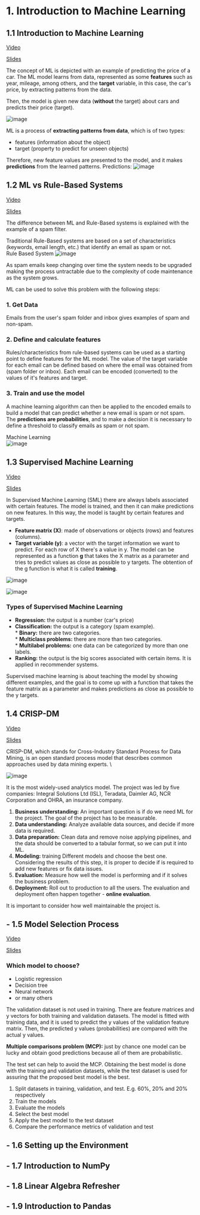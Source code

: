 # 1. Introduction to Machine Learning
## 1.1 Introduction to Machine Learning

[Video](https://www.youtube.com/watch?v=Crm_5n4mvmg&list=PL3MmuxUbc_hIhxl5Ji8t4O6lPAOpHaCLR&index=2)

[Slides](https://www.slideshare.net/AlexeyGrigorev/ml-zoomcamp-11-introduction-to-machine-learning)

The concept of ML is depicted with an example of predicting the price of a car. The ML model
learns from data, represented as some **features** such as year, mileage, among others, and the **target** variable, in this case, the car's price, by extracting patterns from the data.

Then, the model is given new data (**without** the target) about cars and predicts their price (target).

![image](https://user-images.githubusercontent.com/54148951/211178494-83bf407e-79d5-4972-8f6a-e6b6ef2a47a0.png)

ML is a process of **extracting patterns from data**, which is of two types:
* features (information about the object)
* target (property to predict for unseen objects)

Therefore, new feature values are presented to the model, and it makes **predictions** from the learned patterns.
Predictions:
![image](https://user-images.githubusercontent.com/54148951/211178519-553f1b36-c63c-4153-b221-d72efe570c9b.png)



## 1.2 ML vs Rule-Based Systems

[Video](https://www.youtube.com/watchv=CeukwyUdaz8&list=PL3MmuxUbc_hIhxl5Ji8t4O6lPAOpHaCLR&index=3)

[Slides](https://www.slideshare.net/AlexeyGrigorev/ml-zoomcamp-12-ml-vs-rulebased-systems)

The difference between ML and Rule-Based systems is explained with the example of a spam filter.

Traditional Rule-Based systems are based on a set of characteristics (keywords, email length, etc.) that identify an email as spam or not.\
Rule Based System
![image](https://user-images.githubusercontent.com/54148951/211178861-f2bb8293-4904-4254-bf8a-d37e82132627.png)

As spam emails keep changing over time the system needs to be upgraded making the process untractable due to the complexity of code maintenance as the system grows.

ML can be used to solve this problem with the following steps:

### 1. Get Data
Emails from the user's spam folder and inbox gives examples of spam and non-spam.

### 2. Define and calculate features
Rules/characteristics from rule-based systems can be used as a starting point to define features for the ML model. The value of the target variable for each email can be defined based on where the email was obtained from (spam folder or inbox).
Each email can be encoded (converted) to the values of it's features and target.

### 3. Train and use the model
A machine learning algorithm can then be applied to the encoded emails to build a model that can predict whether a new email is spam or not spam. The **predictions are probabilities**, and to make a decision it is necessary to define a threshold to classify emails as spam or not spam.

Machine Learning\
![image](https://user-images.githubusercontent.com/54148951/211178911-8722914b-9226-49c9-a983-724971aae481.png)

## 1.3 Supervised Machine Learning
[Video](https://www.youtube.com/watchv=j9kcEuGcC2Y&list=PL3MmuxUbc_hIhxl5Ji8t4O6lPAOpHaCLR&index=4)

[Slides](https://www.slideshare.net/AlexeyGrigorev/ml-zoomcamp-13-supervised-machine-learning)

In Supervised Machine Learning (SML) there are always labels associated with certain features. The model is trained, and then it can make predictions on new features. In this way, the model is taught by certain features and targets.
* **Feature matrix (X)**: made of observations or objects (rows) and features (columns).
* **Target variable (y)**: a vector with the target information we want to predict. For each row of X there's a value in y.
The model can be represented as a function **g** that takes the X matrix as a parameter and tries to predict values as close as possible to y targets. The obtention of the g function is what it is called **training**.

![image](https://user-images.githubusercontent.com/54148951/211186453-86fbd02f-9f06-4ac7-a9ce-b051615b24fc.png)

![image](https://user-images.githubusercontent.com/54148951/211186507-40f5d996-0e37-4ca9-afbb-16e5d95cf9ec.png)


### Types of Supervised Machine Learning
* **Regression:** the output is a number (car's price)
* **Classification:** the output is a category (spam example).\
        * **Binary:** there are two categories.\
        * **Multiclass problems:** there are more than two categories.\
        * **Multilabel problems:** one data can be categorized by more than one labels.
* **Ranking:** the output is the big scores associated with certain items. It is applied in recommender systems.

Supervised machine learning is about teaching the model by showing different examples, and the goal is to come up with a function that takes the feature matrix as a parameter and makes predictions as close as possible to the y targets.


## 1.4 CRISP-DM
[Video](https://www.youtube.com/watchv=dCa3JvmJbr0&list=PL3MmuxUbc_hIhxl5Ji8t4O6lPAOpHaCLR&index=5)

[Slides](https://www.slideshare.net/AlexeyGrigorev/ml-zoomcamp-14-crispdm)

CRISP-DM, which stands for Cross-Industry Standard Process for Data Mining, is an open standard process model that describes common approaches used by data mining experts. \

![image](https://user-images.githubusercontent.com/54148951/211186871-735ff278-3705-4d6d-846d-94d78a18f496.png)

It is the most widely-used analytics model. The project was led by five companies: Integral Solutions Ltd (ISL), Teradata, Daimler AG, NCR Corporation and OHRA, an insurance company.

1. **Business understanding:** An important question is if do we need ML for the project. The goal of the project has to be measurable. 
2. **Data understanding:** Analyze available data sources, and decide if more data is required. 
3. **Data preparation:** Clean data and remove noise applying pipelines, and the data should be converted to a tabular format, so we can put it into ML.
4. **Modeling:** training Different models and choose the best one. Considering the results of this step, it is proper to decide if is required to add new features or fix data issues. 
5. **Evaluation:** Measure how well the model is performing and if it solves the business problem. 
6. **Deployment:** Roll out to production to all the users. The evaluation and deployment often happen together - **online evaluation**. 

It is important to consider how well maintainable the project is.

## - 1.5 Model Selection Process

[Video](https://www.youtube.com/watchv=OH_R0Sl9neM&list=PL3MmuxUbc_hIhxl5Ji8t4O6lPAOpHaCLR&index=6)

[Slides](https://www.slideshare.net/AlexeyGrigorev/ml-zoomcamp-15-model-selection-process)

### Which model to choose?
- Logistic regression
- Decision tree
- Neural network
- or many others

The validation dataset is not used in training. There are feature matrices and y vectors
for both training and validation datasets. 
The model is fitted with training data, and it is used to predict the y values of the validation
feature matrix. Then, the predicted y values (probabilities)
are compared with the actual y values.

**Multiple comparisons problem (MCP):** just by chance one model can be lucky and obtain
good predictions because all of them are probabilistic.

The test set can help to avoid the MCP. Obtaining the best model is done with the training and validation datasets, while the test dataset is used for assuring that the proposed best model is the best. 

1. Split datasets in training, validation, and test. E.g. 60%, 20% and 20% respectively 
2. Train the models
3. Evaluate the models
4. Select the best model 
5. Apply the best model to the test dataset 
6. Compare the performance metrics of validation and test 

## - 1.6 Setting up the Environment
## - 1.7 Introduction to NumPy
## - 1.8 Linear Algebra Refresher
## - 1.9 Introduction to Pandas
